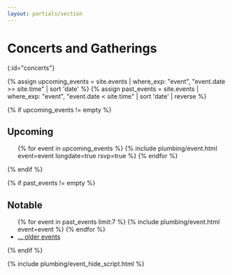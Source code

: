 ```yaml
---
layout: partials/section
---
```


# Concerts and Gatherings
{:id="concerts"}
<!-- The tag above is a navigation link, as expected by the nav bar. Configure the nav bar in _config.yml -->

{% assign upcoming_events = site.events | where_exp: "event", "event.date >= site.time" | sort 'date' %}
{% assign past_events = site.events | where_exp: "event", "event.date < site.time" | sort 'date' | reverse %}

{% if upcoming_events != empty %}
  <h2>Upcoming</h2>
  <ul>
    {% for event in upcoming_events %}
      {% include plumbing/event.html event=event longdate=true rsvp=true %}
    {% endfor %}
  </ul>
{% endif %}

{% if past_events != empty %}
  <h2>Notable</h2>
  <ul>
    {% for event in past_events limit:7 %}
      {% include plumbing/event.html event=event %}
    {% endfor %}
    <li><a href="/concerts-gatherings/">... older events</a></li>
  </ul>
{% endif %}

<!-- Script to show/hide events -->
{% include plumbing/event_hide_script.html %}
